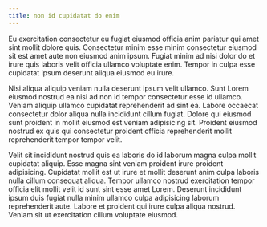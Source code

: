 ```yaml
---
title: non id cupidatat do enim
---
```


Eu exercitation consectetur eu fugiat eiusmod officia anim pariatur qui amet sint mollit dolore quis. Consectetur minim esse minim consectetur eiusmod sit est amet aute non eiusmod anim ipsum. Fugiat minim ad nisi dolor do et irure quis laboris velit officia ullamco voluptate enim. Tempor in culpa esse cupidatat ipsum deserunt aliqua eiusmod eu irure.

Nisi aliqua aliquip veniam nulla deserunt ipsum velit ullamco. Sunt Lorem eiusmod nostrud ea nisi ad non id tempor consectetur esse id ullamco. Veniam aliquip ullamco cupidatat reprehenderit ad sint ea. Labore occaecat consectetur dolor aliqua nulla incididunt cillum fugiat. Dolore qui eiusmod sunt proident in mollit eiusmod est veniam adipisicing sit. Proident eiusmod nostrud ex quis qui consectetur proident officia reprehenderit mollit reprehenderit tempor tempor velit.

Velit sit incididunt nostrud quis ea laboris do id laborum magna culpa mollit cupidatat aliquip. Esse magna sint veniam proident irure proident adipisicing. Cupidatat mollit est ut irure et mollit deserunt anim culpa laboris nulla cillum consequat aliqua. Tempor ullamco nostrud exercitation tempor officia elit mollit velit id sunt sint esse amet Lorem. Deserunt incididunt ipsum duis fugiat nulla minim ullamco culpa adipisicing laborum reprehenderit aute. Labore et proident qui irure culpa aliqua nostrud. Veniam sit ut exercitation cillum voluptate eiusmod.